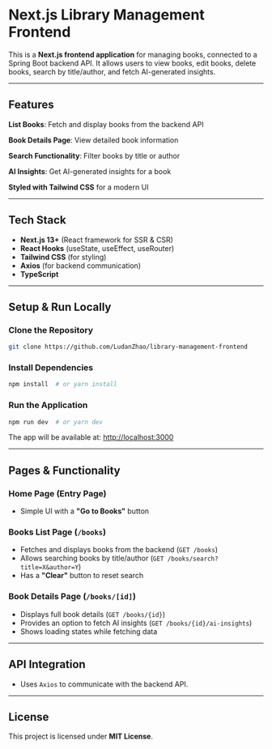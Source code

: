 # Next.js Library Management Frontend

This is a **Next.js frontend application** for managing books, connected to a Spring Boot backend API. It allows users to view books, edit books, delete books, search by title/author, and fetch AI-generated insights.

---

## Features

**List Books**: Fetch and display books from the backend API

**Book Details Page**: View detailed book information

**Search Functionality**: Filter books by title or author

**AI Insights**: Get AI-generated insights for a book

**Styled with Tailwind CSS** for a modern UI

---

## Tech Stack

- **Next.js 13+** (React framework for SSR & CSR)
- **React Hooks** (useState, useEffect, useRouter)
- **Tailwind CSS** (for styling)
- **Axios** (for backend communication)
- **TypeScript**

---

## Setup & Run Locally

### Clone the Repository

```bash
git clone https://github.com/LudanZhao/library-management-frontend
```

### Install Dependencies

```bash
npm install  # or yarn install
```

### Run the Application

```bash
npm run dev  # or yarn dev
```

The app will be available at: [http://localhost:3000](http://localhost:3000)

---

## Pages & Functionality

### Home Page (Entry Page)

- Simple UI with a **"Go to Books"** button

### Books List Page (`/books`)

- Fetches and displays books from the backend (`GET /books`)
- Allows searching books by title/author (`GET /books/search?title=X&author=Y`)
- Has a **"Clear"** button to reset search

### Book Details Page (`/books/[id]`)

- Displays full book details (`GET /books/{id}`)
- Provides an option to fetch AI insights (`GET /books/{id}/ai-insights`)
- Shows loading states while fetching data

---

## API Integration

- Uses `Axios` to communicate with the backend API.

---

## License

This project is licensed under **MIT License**.
